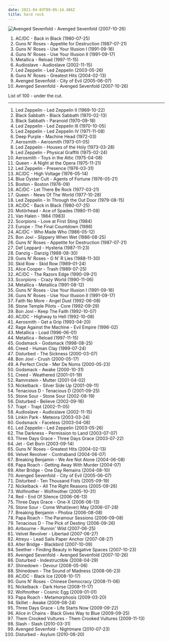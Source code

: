```yaml
---
date: 2021-04-03T09:05:14.486Z
title: hard rock
---
```

![Avenged Sevenfold - Avenged Sevenfold (2007-10-26)](http://coverartarchive.org/release/cbb007ac-5f98-372d-a1cb-dc9da94a733e/20586655387-500.jpg "Avenged Sevenfold - Avenged Sevenfold (2007-10-26)")
<ol class="albums">
<li data-cover="https://via.placeholder.com/450" data-tags="hard rock" role="button">AC/DC - Back in Black (1980-07-25)</li>
<li data-cover="https://via.placeholder.com/450" data-tags="hard rock" role="button">Guns N' Roses - Appetite for Destruction (1987-07-21)</li>
<li data-cover="https://via.placeholder.com/450" data-tags="hard rock" role="button">Guns N' Roses - Use Your Illusion I (1991-09-16)</li>
<li data-cover="https://via.placeholder.com/450" data-tags="hard rock" role="button">Guns N' Roses - Use Your Illusion II (1991-09-17)</li>
<li data-cover="http://coverartarchive.org/release/1a5c2e08-0a96-36b5-ad96-0243aa716f8e/7477142144-500.jpg" data-tags="hard rock, heavy metal, metal" role="button">Metallica - Reload (1997-11-15)</li>
<li data-cover="https://via.placeholder.com/450" data-tags="rock, hard rock, alternative rock" role="button">Audioslave - Audioslave (2002-11-15)</li>
<li data-cover="https://via.placeholder.com/450" data-tags="hard rock, classic rock" role="button">Led Zeppelin - Led Zeppelin (2003-05-26)</li>
<li data-cover="https://via.placeholder.com/450" data-tags="hard rock" role="button">Guns N' Roses - Greatest Hits (2004-02-13)</li>
<li data-cover="http://coverartarchive.org/release/4f7c1a59-92b1-4ba7-919f-b61a3b4b8d2a/12051036941-500.jpg" data-tags="metal, hard rock" role="button">Avenged Sevenfold - City of Evil (2005-06-07)</li>
<li data-cover="http://coverartarchive.org/release/cbb007ac-5f98-372d-a1cb-dc9da94a733e/20586655387-500.jpg" data-tags="hard rock" role="button">Avenged Sevenfold - Avenged Sevenfold (2007-10-26)</li>
</ol>
List of 100 - under the cut.
<!-- more -->

_________________

<ol class="albums">
<li data-cover="https://via.placeholder.com/450" data-tags="classic rock, hard rock" role="button">
Led Zeppelin - Led Zeppelin II (1969-10-22)
</li>
<li data-cover="http://coverartarchive.org/release/d4d6b8d9-413f-3aa6-9f4b-d51be1eb740c/9279003220-500.jpg" data-tags="heavy metal" role="button">
Black Sabbath - Black Sabbath (1970-02-13)
</li>
<li data-cover="http://coverartarchive.org/release/2982b682-36ea-3605-b959-04e746736070/9279109967-500.jpg" data-tags="heavy metal" role="button">
Black Sabbath - Paranoid (1970-09-18)
</li>
<li data-cover="https://via.placeholder.com/450" data-tags="classic rock, hard rock" role="button">
Led Zeppelin - Led Zeppelin III (1970-10-05)
</li>
<li data-cover="https://via.placeholder.com/450" data-tags="classic rock" role="button">
Led Zeppelin - Led Zeppelin IV (1971-11-08)
</li>
<li data-cover="https://via.placeholder.com/450" data-tags="hard rock" role="button">
Deep Purple - Machine Head (1972-03)
</li>
<li data-cover="https://via.placeholder.com/450" data-tags="hard rock, classic rock" role="button">
Aerosmith - Aerosmith (1973-01-05)
</li>
<li data-cover="https://via.placeholder.com/450" data-tags="classic rock" role="button">
Led Zeppelin - Houses of the Holy (1973-03-28)
</li>
<li data-cover="https://via.placeholder.com/450" data-tags="classic rock, hard rock" role="button">
Led Zeppelin - Physical Graffiti (1975-02-24)
</li>
<li data-cover="https://via.placeholder.com/450" data-tags="hard rock" role="button">
Aerosmith - Toys in the Attic (1975-04-08)
</li>
<li data-cover="https://via.placeholder.com/450" data-tags="classic rock, rock, 70s" role="button">
Queen - A Night at the Opera (1975-11-21)
</li>
<li data-cover="https://via.placeholder.com/450" data-tags="hard rock, classic rock" role="button">
Led Zeppelin - Presence (1976-03-31)
</li>
<li data-cover="https://via.placeholder.com/450" data-tags="hard rock" role="button">
AC/DC - High Voltage (1976-05-14)
</li>
<li data-cover="https://via.placeholder.com/450" data-tags="hard rock" role="button">
Blue Öyster Cult - Agents of Fortune (1976-05-21)
</li>
<li data-cover="https://via.placeholder.com/450" data-tags="classic rock" role="button">
Boston - Boston (1976-09)
</li>
<li data-cover="https://via.placeholder.com/450" data-tags="hard rock" role="button">
AC/DC - Let There Be Rock (1977-03-21)
</li>
<li data-cover="https://via.placeholder.com/450" data-tags="classic rock, rock, hard rock, 70s" role="button">
Queen - News Of The World (1977-10-28)
</li>
<li data-cover="https://via.placeholder.com/450" data-tags="classic rock, hard rock, rock" role="button">
Led Zeppelin - In Through the Out Door (1979-08-15)
</li>
<li data-cover="https://via.placeholder.com/450" data-tags="hard rock" role="button">
AC/DC - Back in Black (1980-07-25)
</li>
<li data-cover="http://coverartarchive.org/release/c2bf2166-b17f-32d9-b853-1e53b9af9f67/11272365315-500.jpg" data-tags="heavy metal, hard rock" role="button">
Motörhead - Ace of Spades (1980-11-08)
</li>
<li data-cover="https://via.placeholder.com/450" data-tags="hard rock" role="button">
Van Halen - 1984 (1983)
</li>
<li data-cover="http://coverartarchive.org/release/24335da0-8587-3d50-931e-082b7cf42cd7/20733595394-500.jpg" data-tags="hard rock" role="button">
Scorpions - Love at First Sting (1984)
</li>
<li data-cover="https://via.placeholder.com/450" data-tags="hard rock, 80s" role="button">
Europe - The Final Countdown (1986)
</li>
<li data-cover="https://via.placeholder.com/450" data-tags="hard rock" role="button">
AC/DC - Who Made Who (1986-05-12)
</li>
<li data-cover="https://via.placeholder.com/450" data-tags="hard rock, rock, 80s" role="button">
Bon Jovi - Slippery When Wet (1986-08-25)
</li>
<li data-cover="https://via.placeholder.com/450" data-tags="hard rock" role="button">
Guns N' Roses - Appetite for Destruction (1987-07-21)
</li>
<li data-cover="https://via.placeholder.com/450" data-tags="hard rock" role="button">
Def Leppard - Hysteria (1987-11-23)
</li>
<li data-cover="http://coverartarchive.org/release/656243aa-0033-448c-91e1-ae50a0f5ac0d/16084924681-500.jpg" data-tags="heavy metal, hard rock" role="button">
Danzig - Danzig (1988-08-30)
</li>
<li data-cover="https://via.placeholder.com/450" data-tags="hard rock" role="button">
Guns N' Roses - G N' R Lies (1988-11-30)
</li>
<li data-cover="https://via.placeholder.com/450" data-tags="hard rock" role="button">
Skid Row - Skid Row (1989-01-24)
</li>
<li data-cover="https://via.placeholder.com/450" data-tags="hard rock" role="button">
Alice Cooper - Trash (1989-07-25)
</li>
<li data-cover="https://via.placeholder.com/450" data-tags="hard rock" role="button">
AC/DC - The Razors Edge (1990-09-21)
</li>
<li data-cover="https://via.placeholder.com/450" data-tags="hard rock" role="button">
Scorpions - Crazy World (1990-11-06)
</li>
<li data-cover="http://coverartarchive.org/release/6e729716-c0eb-3f50-a740-96ac173be50d/15178306391-500.jpg" data-tags="heavy metal, metal" role="button">
Metallica - Metallica (1991-08-12)
</li>
<li data-cover="https://via.placeholder.com/450" data-tags="hard rock" role="button">
Guns N' Roses - Use Your Illusion I (1991-09-16)
</li>
<li data-cover="https://via.placeholder.com/450" data-tags="hard rock" role="button">
Guns N' Roses - Use Your Illusion II (1991-09-17)
</li>
<li data-cover="http://coverartarchive.org/release/9a25698c-bf29-3297-a05f-80f68c736e14/25332108545-500.jpg" data-tags="alternative rock, rock, alternative metal, 1992, alternative" role="button">
Faith No More - Angel Dust (1992-06-08)
</li>
<li data-cover="https://img.discogs.com/8zNb0iCL-YTQuy8txDVArGfUSTE=/fit-in/405x347/filters:strip_icc():format(jpeg):mode_rgb():quality(90)/discogs-images/R-2008786-1349737299-5085.jpeg.jpg" data-tags="grunge, 90s" role="button">
Stone Temple Pilots - Core (1992-09-29)
</li>
<li data-cover="http://coverartarchive.org/release/f179316b-05b2-4c26-8643-0b64c91176e7/27230589667-500.jpg" data-tags="rock, hard rock, bon jovi" role="button">
Bon Jovi - Keep The Faith (1992-10-07)
</li>
<li data-cover="https://via.placeholder.com/450" data-tags="hard rock" role="button">
AC/DC - Highway to Hell (1992-10-08)
</li>
<li data-cover="https://via.placeholder.com/450" data-tags="hard rock" role="button">
Aerosmith - Get a Grip (1993-04-20)
</li>
<li data-cover="http://coverartarchive.org/release/761086d5-3b0d-4fce-a9df-9a646b4e373b/14847715902-500.jpg" data-tags="rock, alternative, 90s, 1996, alternative rock, hard rock" role="button">
Rage Against the Machine - Evil Empire (1996-02)
</li>
<li data-cover="https://img.discogs.com/7uugyL7EKpmzcHsSIH9l3RzD1ZQ=/fit-in/600x518/filters:strip_icc():format(jpeg):mode_rgb():quality(90)/discogs-images/R-10088901-1491408211-3665.jpeg.jpg" data-tags="hard rock, heavy metal" role="button">
Metallica - Load (1996-06-01)
</li>
<li data-cover="http://coverartarchive.org/release/1a5c2e08-0a96-36b5-ad96-0243aa716f8e/7477142144-500.jpg" data-tags="hard rock, heavy metal, metal" role="button">
Metallica - Reload (1997-11-15)
</li>
<li data-cover="https://via.placeholder.com/450" data-tags="hard rock, metal" role="button">
Godsmack - Godsmack (1998-08-25)
</li>
<li data-cover="https://via.placeholder.com/450" data-tags="post-grunge, rock, hard rock" role="button">
Creed - Human Clay (1999-07-24)
</li>
<li data-cover="http://coverartarchive.org/release/c3148be2-5622-4ba9-80a7-33ed1f6b9347/7626739846-500.jpg" data-tags="metal, nu metal, alternative metal, disturbed" role="button">
Disturbed - The Sickness (2000-03-07)
</li>
<li data-cover="https://via.placeholder.com/450" data-tags="rock, bon jovi, hard rock" role="button">
Bon Jovi - Crush (2000-05-17)
</li>
<li data-cover="http://coverartarchive.org/release/e5c49bf1-925b-32e2-9ac3-c4084f875376/10015661298-500.jpg" data-tags="alternative rock, rock, progressive rock" role="button">
A Perfect Circle - Mer De Noms (2000-05-23)
</li>
<li data-cover="https://via.placeholder.com/450" data-tags="hard rock" role="button">
Godsmack - Awake (2000-10-31)
</li>
<li data-cover="https://via.placeholder.com/450" data-tags="rock" role="button">
Creed - Weathered (2001-01-19)
</li>
<li data-cover="http://coverartarchive.org/release/b18729d7-287e-4519-9397-b9f3e079cd3d/2981256085-500.jpg" data-tags="industrial metal" role="button">
Rammstein - Mutter (2001-04-02)
</li>
<li data-cover="https://via.placeholder.com/450" data-tags="rock" role="button">
Nickelback - Silver Side Up (2001-09-11)
</li>
<li data-cover="https://via.placeholder.com/450" data-tags="rock, comedy" role="button">
Tenacious D - Tenacious D (2001-09-25)
</li>
<li data-cover="https://via.placeholder.com/450" data-tags="hard rock, metal, alternative metal" role="button">
Stone Sour - Stone Sour (2002-08-19)
</li>
<li data-cover="https://via.placeholder.com/450" data-tags="metal, hard rock, alternative metal, nu metal" role="button">
Disturbed - Believe (2002-09-16)
</li>
<li data-cover="http://coverartarchive.org/release/e0381376-5583-4aa6-88fa-2984d25ef3a5/7915054343-500.jpg" data-tags="hard rock, rock" role="button">
Trapt - Trapt (2002-11-05)
</li>
<li data-cover="https://via.placeholder.com/450" data-tags="rock, hard rock, alternative rock" role="button">
Audioslave - Audioslave (2002-11-15)
</li>
<li data-cover="http://coverartarchive.org/release/f3bfd870-0708-46d0-9953-9f5f573fb600/9085615951-500.jpg" data-tags="nu metal, rock, linkin park" role="button">
Linkin Park - Meteora (2003-03-24)
</li>
<li data-cover="https://img.discogs.com/vlau61vpGX-YOKEj67EuCN9BpRM=/fit-in/500x446/filters:strip_icc():format(jpeg):mode_rgb():quality(90)/discogs-images/R-7066761-1432968460-8867.jpeg.jpg" data-tags="hard rock, alternative metal" role="button">
Godsmack - Faceless (2003-04-08)
</li>
<li data-cover="https://via.placeholder.com/450" data-tags="hard rock, classic rock" role="button">
Led Zeppelin - Led Zeppelin (2003-05-26)
</li>
<li data-cover="https://img.discogs.com/-pNO1Qw9sSNG69I-wiY2tSYprlU=/fit-in/600x598/filters:strip_icc():format(jpeg):mode_rgb():quality(90)/discogs-images/R-814196-1167785283.jpeg.jpg" data-tags="hard rock, rock" role="button">
The Darkness - Permission to Land (2003-07-07)
</li>
<li data-cover="http://coverartarchive.org/release/b5a159ae-5db1-42fb-8a3e-4387406ef00c/4338138973-500.jpg" data-tags="alternative rock, rock" role="button">
Three Days Grace - Three Days Grace (2003-07-22)
</li>
<li data-cover="https://img.discogs.com/hiJKhndS9YkCjjuZvxc1qzwGU10=/fit-in/600x600/filters:strip_icc():format(jpeg):mode_rgb():quality(90)/discogs-images/R-1471056-1413743577-2531.jpeg.jpg" data-tags="rock" role="button">
Jet - Get Born (2003-09-14)
</li>
<li data-cover="https://via.placeholder.com/450" data-tags="hard rock" role="button">
Guns N' Roses - Greatest Hits (2004-02-13)
</li>
<li data-cover="https://via.placeholder.com/450" data-tags="hard rock" role="button">
Velvet Revolver - Contraband (2004-06-07)
</li>
<li data-cover="https://via.placeholder.com/450" data-tags="alternative rock, rock" role="button">
Breaking Benjamin - We Are Not Alone (2004-06-08)
</li>
<li data-cover="https://via.placeholder.com/450" data-tags="nu metal, rock, hard rock, alternative rock" role="button">
Papa Roach - Getting Away With Murder (2004-07)
</li>
<li data-cover="https://via.placeholder.com/450" data-tags="alternative rock, rock, hard rock" role="button">
Alter Bridge - One Day Remains (2004-08-10)
</li>
<li data-cover="http://coverartarchive.org/release/4f7c1a59-92b1-4ba7-919f-b61a3b4b8d2a/12051036941-500.jpg" data-tags="metal, hard rock" role="button">
Avenged Sevenfold - City of Evil (2005-06-07)
</li>
<li data-cover="http://coverartarchive.org/release/d618f88f-a4a7-4028-a9e7-a2f3bcc3d9c3/15011664685-500.jpg" data-tags="metal, hard rock, alternative metal, nu metal" role="button">
Disturbed - Ten Thousand Fists (2005-09-19)
</li>
<li data-cover="https://via.placeholder.com/450" data-tags="rock" role="button">
Nickelback - All The Right Reasons (2005-09-26)
</li>
<li data-cover="https://via.placeholder.com/450" data-tags="rock, hard rock" role="button">
Wolfmother - Wolfmother (2005-10-31)
</li>
<li data-cover="https://via.placeholder.com/450" data-tags="christian rock, alternative rock" role="button">
Red - End Of Silence (2006-06-13)
</li>
<li data-cover="https://via.placeholder.com/450" data-tags="alternative rock, rock, hard rock" role="button">
Three Days Grace - One-X (2006-06-13)
</li>
<li data-cover="https://via.placeholder.com/450" data-tags="hard rock" role="button">
Stone Sour - Come What(ever) May (2006-07-28)
</li>
<li data-cover="https://via.placeholder.com/450" data-tags="alternative rock, rock" role="button">
Breaking Benjamin - Phobia (2006-08-08)
</li>
<li data-cover="https://via.placeholder.com/450" data-tags="alternative rock, hard rock, rock" role="button">
Papa Roach - The Paramour Sessions (2006-09-08)
</li>
<li data-cover="https://via.placeholder.com/450" data-tags="rock, comedy" role="button">
Tenacious D - The Pick of Destiny (2006-09-26)
</li>
<li data-cover="https://via.placeholder.com/450" data-tags="hard rock" role="button">
Airbourne - Runnin' Wild (2007-06-25)
</li>
<li data-cover="https://via.placeholder.com/450" data-tags="hard rock" role="button">
Velvet Revolver - Libertad (2007-06-27)
</li>
<li data-cover="https://via.placeholder.com/450" data-tags="metalcore, hard rock" role="button">
Atreyu - Lead Sails Paper Anchor (2007-08-27)
</li>
<li data-cover="https://via.placeholder.com/450" data-tags="hard rock, alternative metal, alternative rock" role="button">
Alter Bridge - Blackbird (2007-10-09)
</li>
<li data-cover="https://via.placeholder.com/450" data-tags="rock, alternative rock, hard rock" role="button">
Seether - Finding Beauty in Negative Spaces (2007-10-23)
</li>
<li data-cover="http://coverartarchive.org/release/cbb007ac-5f98-372d-a1cb-dc9da94a733e/20586655387-500.jpg" data-tags="hard rock" role="button">
Avenged Sevenfold - Avenged Sevenfold (2007-10-26)
</li>
<li data-cover="http://coverartarchive.org/release/8bf771ef-dad7-4ff0-911a-d9661fee3df1/10702278185-500.jpg" data-tags="metal, hard rock, alternative metal" role="button">
Disturbed - Indestructible (2008-04-29)
</li>
<li data-cover="https://via.placeholder.com/450" data-tags="alternative rock, hard rock, southern rock" role="button">
Shinedown - Devour (2008-05-06)
</li>
<li data-cover="https://via.placeholder.com/450" data-tags="hard rock, alternative rock" role="button">
Shinedown - The Sound of Madness (2008-06-23)
</li>
<li data-cover="https://via.placeholder.com/450" data-tags="hard rock" role="button">
AC/DC - Black Ice (2008-10-17)
</li>
<li data-cover="https://via.placeholder.com/450" data-tags="hard rock" role="button">
Guns N' Roses - Chinese Democracy (2008-11-06)
</li>
<li data-cover="https://via.placeholder.com/450" data-tags="hard rock, alternative rock, rock, post-grunge" role="button">
Nickelback - Dark Horse (2008-11-17)
</li>
<li data-cover="https://via.placeholder.com/450" data-tags="hard rock, rock, stoner rock" role="button">
Wolfmother - Cosmic Egg (2009-01-01)
</li>
<li data-cover="https://via.placeholder.com/450" data-tags="alternative rock, hard rock, rock" role="button">
Papa Roach - Metamorphosis (2009-03-20)
</li>
<li data-cover="https://via.placeholder.com/450" data-tags="christian rock, rock, hard rock" role="button">
Skillet - Awake (2009-08-24)
</li>
<li data-cover="https://via.placeholder.com/450" data-tags="rock, alternative rock" role="button">
Three Days Grace - Life Starts Now (2009-09-22)
</li>
<li data-cover="http://coverartarchive.org/release/a44f79f9-bfcf-4818-8fa5-702432de0ad1/9837113466-500.jpg" data-tags="grunge, hard rock" role="button">
Alice in Chains - Black Gives Way to Blue (2009-09-25)
</li>
<li data-cover="https://via.placeholder.com/450" data-tags="rock, hard rock, stoner rock" role="button">
Them Crooked Vultures - Them Crooked Vultures (2009-11-13)
</li>
<li data-cover="https://via.placeholder.com/450" data-tags="hard rock" role="button">
Slash - Slash (2010-03-31)
</li>
<li data-cover="http://coverartarchive.org/release/37e4a79b-723f-4501-94aa-775c609b7fdf/20586680208-500.jpg" data-tags="hard rock, heavy metal" role="button">
Avenged Sevenfold - Nightmare (2010-07-23)
</li>
<li data-cover="https://img.discogs.com/WdIYWs97kRpkarCFLQTJl5XCwQw=/fit-in/500x500/filters:strip_icc():format(jpeg):mode_rgb():quality(90)/discogs-images/R-6659543-1424045661-2626.jpeg.jpg" data-tags="alternative metal" role="button">
Disturbed - Asylum (2010-08-20)
</li>
</ol>